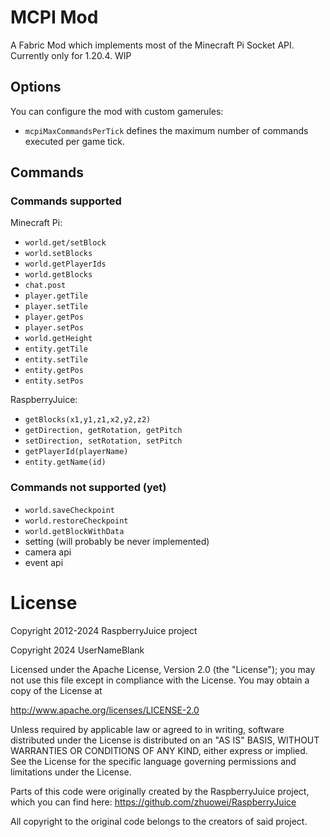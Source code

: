 # MCPI Mod

A Fabric Mod which implements most of the Minecraft Pi Socket API. Currently only for 1.20.4. WIP

## Options

You can configure the mod with custom gamerules:

- `mcpiMaxCommandsPerTick` defines the maximum number of commands executed per game tick.

## Commands

### Commands supported

Minecraft Pi:

- `world.get/setBlock`
- `world.setBlocks`
- `world.getPlayerIds`
- `world.getBlocks`
- `chat.post`
- `player.getTile`
- `player.setTile`
- `player.getPos`
- `player.setPos`
- `world.getHeight`
- `entity.getTile`
- `entity.setTile`
- `entity.getPos`
- `entity.setPos`

RaspberryJuice:

- `getBlocks(x1,y1,z1,x2,y2,z2)`
- `getDirection, getRotation, getPitch`
- `setDirection, setRotation, setPitch`
- `getPlayerId(playerName)`
- `entity.getName(id)`

### Commands not supported (yet)

- `world.saveCheckpoint`
- `world.restoreCheckpoint`
- `world.getBlockWithData`
- setting (will probably be never implemented)
- camera api
- event api

# License

Copyright 2012-2024 RaspberryJuice project

Copyright 2024 UserNameBlank

Licensed under the Apache License, Version 2.0 (the "License");
you may not use this file except in compliance with the License.
You may obtain a copy of the License at

http://www.apache.org/licenses/LICENSE-2.0

Unless required by applicable law or agreed to in writing, software
distributed under the License is distributed on an "AS IS" BASIS,
WITHOUT WARRANTIES OR CONDITIONS OF ANY KIND, either express or implied.
See the License for the specific language governing permissions and
limitations under the License.

Parts of this code were originally created by the RaspberryJuice project, which you can find here:
https://github.com/zhuowei/RaspberryJuice

All copyright to the original code belongs to the creators of said project.
